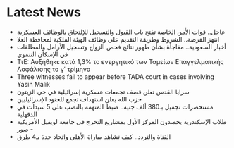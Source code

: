 # Latest News
-  عاجل.. قوات الأمن الخاصة تفتح باب القبول والتسجيل للإلتحاق بالوظائف العسكرية
-  انتهز الفرصة.. الشروط وطريقة التقديم على وظائف الهيئة الملكية لمحافظة العلا
-  أخبار السعودية.. مفاجأة بشأن ظهور نتائج فحص الزواج وتسجيل الأرامل والمطلقات في الإسكان التنموي
-  ΤτΕ: Αυξήθηκε κατά 1,3% το ενεργητικό των Ταμείων Επαγγελματικής Ασφάλισης το γ΄ τρίμηνο
-  Three witnesses fail to appear before TADA court in cases involving Yasin Malik
-  سرايا القدس تعلن قصف تجمعات عسكرية إسرائيلية في حي الزيتون
-  حزب الله يعلن استهداف تجمع للجنود الإسرائيليين
-  مستحضرات تجميل بـ380 ألف جنيه.. ضبط المتهمة بالنصب على 5 سيدات في الدقهلية
-  طلاب الإسكندرية يحصدون المركز الأول بمشاريع التخرج في جامعة لويفيل الأمريكية - صور
-  القناة والتردد.. كيف تشاهد مباراة الأهلي واتحاد جدة بـ4 طرق
